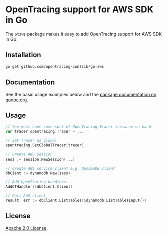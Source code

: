 # OpenTracing support for AWS SDK in Go

The `otaws` package makes it easy to add OpenTracing support for AWS SDK in Go.

## Installation

```
go get github.com/opentracing-contrib/go-aws
```

## Documentation

See the basic usage examples below and the [package documentation on
godoc.org](https://godoc.org/github.com/opentracing-contrib/go-aws).

## Usage

```go
// You must have some sort of OpenTracing Tracer instance on hand
var tracer opentracing.Tracer = ...

// Set Tracer as global 
opentracing.SetGlobalTracer(tracer)

// Create AWS Session
sess := session.NewSession(...)

// Create AWS service client e.g. DynamoDB client
dbCient := dynamodb.New(sess)

// Add OpenTracing handlers:
AddOTHandlers(dbClient.Client)

// Call AWS client
result, err := dbClient.ListTables(&dynamodb.ListTablesInput{})

```

## License

[Apache 2.0 License](./LICENSE).
